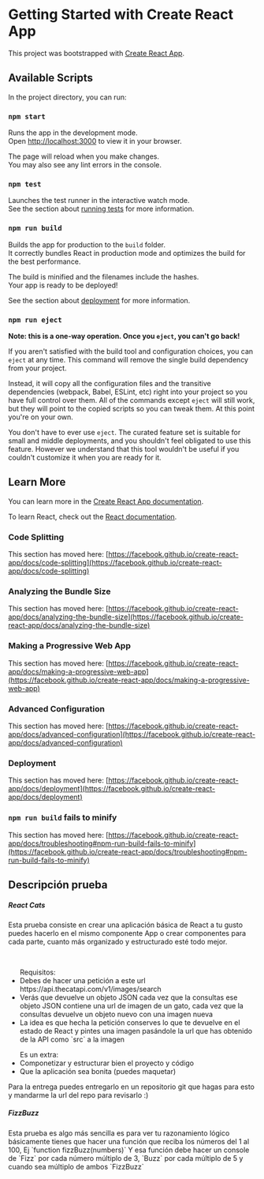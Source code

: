 # Getting Started with Create React App

This project was bootstrapped with [Create React App](https://github.com/facebook/create-react-app).

## Available Scripts

In the project directory, you can run:

### `npm start`

Runs the app in the development mode.\
Open [http://localhost:3000](http://localhost:3000) to view it in your browser.

The page will reload when you make changes.\
You may also see any lint errors in the console.

### `npm test`

Launches the test runner in the interactive watch mode.\
See the section about [running tests](https://facebook.github.io/create-react-app/docs/running-tests) for more information.

### `npm run build`

Builds the app for production to the `build` folder.\
It correctly bundles React in production mode and optimizes the build for the best performance.

The build is minified and the filenames include the hashes.\
Your app is ready to be deployed!

See the section about [deployment](https://facebook.github.io/create-react-app/docs/deployment) for more information.

### `npm run eject`

**Note: this is a one-way operation. Once you `eject`, you can't go back!**

If you aren't satisfied with the build tool and configuration choices, you can `eject` at any time. This command will remove the single build dependency from your project.

Instead, it will copy all the configuration files and the transitive dependencies (webpack, Babel, ESLint, etc) right into your project so you have full control over them. All of the commands except `eject` will still work, but they will point to the copied scripts so you can tweak them. At this point you're on your own.

You don't have to ever use `eject`. The curated feature set is suitable for small and middle deployments, and you shouldn't feel obligated to use this feature. However we understand that this tool wouldn't be useful if you couldn't customize it when you are ready for it.

## Learn More

You can learn more in the [Create React App documentation](https://facebook.github.io/create-react-app/docs/getting-started).

To learn React, check out the [React documentation](https://reactjs.org/).

### Code Splitting

This section has moved here: [https://facebook.github.io/create-react-app/docs/code-splitting](https://facebook.github.io/create-react-app/docs/code-splitting)

### Analyzing the Bundle Size

This section has moved here: [https://facebook.github.io/create-react-app/docs/analyzing-the-bundle-size](https://facebook.github.io/create-react-app/docs/analyzing-the-bundle-size)

### Making a Progressive Web App

This section has moved here: [https://facebook.github.io/create-react-app/docs/making-a-progressive-web-app](https://facebook.github.io/create-react-app/docs/making-a-progressive-web-app)

### Advanced Configuration

This section has moved here: [https://facebook.github.io/create-react-app/docs/advanced-configuration](https://facebook.github.io/create-react-app/docs/advanced-configuration)

### Deployment

This section has moved here: [https://facebook.github.io/create-react-app/docs/deployment](https://facebook.github.io/create-react-app/docs/deployment)

### `npm run build` fails to minify

This section has moved here: [https://facebook.github.io/create-react-app/docs/troubleshooting#npm-run-build-fails-to-minify](https://facebook.github.io/create-react-app/docs/troubleshooting#npm-run-build-fails-to-minify)

## Descripción prueba 

<h5>React Cats</h5>
<p>Esta prueba consiste en crear una aplicación básica de React a tu gusto puedes
hacerlo en el mismo componente App o crear componentes para cada parte,
cuanto más organizado y estructurado esté todo mejor.</p>
<br>
<ul>Requisitos:
 <li>Debes de hacer una petición a este url https://api.thecatapi.com/v1/images/search</li>
 <li>Verás que devuelve un objeto JSON cada vez que la consultas ese
 objeto JSON contiene una url de imagen de un gato, cada vez que la
 consultas devuelve un objeto nuevo con una imagen nueva</li>
 <li>La idea es que hecha la petición conserves lo que te devuelve en el
 estado de React y pintes una imagen pasándole la url que has
 obtenido de la API como `src` a la imagen</li>
</ul>
<ul>Es un extra:
 <li>Componetizar y estructurar bien el proyecto y código</li>
 <li>Que la aplicación sea bonita (puedes maquetar)</li>
 </ul>
<p>Para la entrega puedes entregarlo en un repositorio git que hagas para esto y
mandarme la url del repo para revisarlo :)</p>

<h5>FizzBuzz</h5>
Esta prueba es algo más sencilla es para ver tu razonamiento lógico
básicamente tienes que hacer una función que reciba los números del 1 al 100,
Ej `function fizzBuzz(numbers)`
Y esa función debe hacer un console de `Fizz` por cada número múltiplo
de 3, `Buzz` por cada múltiplo de 5 y cuando sea múltiplo de ambos
`FizzBuzz`